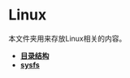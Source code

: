 # Linux

本文件夹用来存放Linux相关的内容。

+ **[目录结构](https://github.com/lowkeyway/Embedded/blob/master/Software/OS/Linux/%E7%9B%AE%E5%BD%95%E7%BB%93%E6%9E%84.md)**
+ **[sysfs](https://github.com/lowkeyway/Embedded/blob/master/Software/OS/Linux/sysfs.md)**
